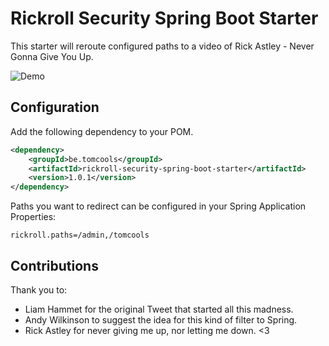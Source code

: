 # Rickroll Security Spring Boot Starter

This starter will reroute configured paths to a video of Rick Astley - Never Gonna Give You Up.

![Demo](https://github.com/TomCools/rickroll-security-spring-boot-starter/blob/master/docs/rickroll-demo.gif)

## Configuration

Add the following dependency to your POM.

```xml
<dependency>
    <groupId>be.tomcools</groupId>
    <artifactId>rickroll-security-spring-boot-starter</artifactId>
    <version>1.0.1</version>
</dependency>
```

Paths you want to redirect can be configured in your Spring Application Properties:

```
rickroll.paths=/admin,/tomcools
```


## Contributions
Thank you to:
- Liam Hammet for the original Tweet that started all this madness.
- Andy Wilkinson to suggest the idea for this kind of filter to Spring.
- Rick Astley for never giving me up, nor letting me down. <3